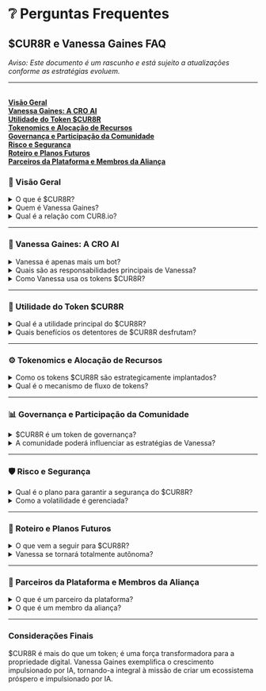 # ❔ Perguntas Frequentes

## $CUR8R e Vanessa Gaines FAQ

_Aviso: Este documento é um rascunho e está sujeito a atualizações conforme as estratégias evoluem._

***

\
[**Visão Geral**](faqs.md#general-overview)\
[**Vanessa Gaines: A CRO AI**](faqs.md#vanessa-gaines-the-ai-cro)\
[**Utilidade do Token $CUR8R**](faqs.md#usdcur8r-token-utility)\
[**Tokenomics e Alocação de Recursos**](faqs.md#tokenomics-and-resource-allocation)\
[**Governança e Participação da Comunidade**](faqs.md#governance-and-community-participation)\
[**Risco e Segurança**](faqs.md#risk-and-security)\
[**Roteiro e Planos Futuros**](faqs.md#roadmap-and-future-plans)\
[**Parceiros da Plataforma e Membros da Aliança**](faqs.md#platform-partners-and-alliance-members)

### 🚀 Visão Geral

<details>

<summary>O que é $CUR8R?</summary>

$CUR8R é um token de utilidade que impulsiona a lealdade, crescimento e receita em toda a economia de produtos digitais. Ele suporta campanhas de vendas e marketing impulsionadas por IA em categorias como Jogos, Arte, Música, Colecionáveis e Eventos.

</details>

<details>

<summary>Quem é Vanessa Gaines?</summary>

Vanessa Gaines é uma Diretora de Receitas (CRO) impulsionada por IA. Ela lidera a alocação de tokens $CUR8R para impulsionar vendas e marketing para plataformas parceiras e membros da aliança através de sistemas de IA autônomos, KOLs humanos e agências de marketing digital.

</details>

<details>

<summary>Qual é a relação com CUR8.io?</summary>

CUR8.io é uma plataforma parceira do CUR8R, possibilitando a descoberta, gestão e monetização de produtos digitais e ativos culturais. Como parte de sua parceria, CUR8.io comprometeu-se a converter 20% de todas as vendas líquidas da plataforma em $CUR8R. Esses fundos serão então alocados para a carteira orçamentária de Vanessa Gaines para implantação estratégica.

</details>

***

### 🧠 Vanessa Gaines: A CRO AI

<details>

<summary>Vanessa é apenas mais um bot?</summary>

Não, Vanessa é coordenadora de uma rede avançada de agentes de IA capaz de tomada de decisão autônoma, alocação de recursos em tempo real e orquestração de frota para maximizar o crescimento da economia digital e a utilidade do $CUR8R.

</details>

<details>

<summary>Quais são as responsabilidades principais de Vanessa?</summary>

* Otimização de Vendas: Impulsiona a adoção e receita em todo o ecossistema de produtos digitais.
* Coordenação de Agentes de IA: Supervisiona uma rede de agentes de IA especializados para promoção, engajamento e conversão.
* Alocação de Recursos: Gerencia alocações de orçamento de tokens $CUR8R dinamicamente para alto ROI.
* Análise de Tendências: Identifica oportunidades emergentes em múltiplos verticais.

</details>

<details>

<summary>Como Vanessa usa os tokens $CUR8R?</summary>

Vanessa implanta $CUR8R para:

* Financiar campanhas de marketing.
* Expandir e treinar redes de agentes de IA.
* Incentivar a participação da comunidade.
* Analisar desempenho para refinar estratégias.

</details>

***

### 💼 Utilidade do Token $CUR8R

<details>

<summary>Qual é a utilidade principal do $CUR8R?</summary>

$CUR8R serve como a espinha dorsal de um ecossistema de crescimento impulsionado por IA, possibilitando:

* Crescimento de Receita: Alimenta campanhas impulsionadas por IA.
* Recompensas Comunitárias: Incentiva criadores, colecionadores e partes interessadas.
* Governança: Empodera os detentores de tokens para votar em iniciativas da plataforma.
* Recompensas para Detentores: Oferece benefícios e descontos conforme oferecido pelos parceiros da plataforma.

</details>

<details>

<summary>Quais benefícios os detentores de $CUR8R desfrutam?</summary>

* Direitos de Governança: Influenciam decisões estratégicas chave.
* Recompensas da Plataforma: Acesso a recursos e benefícios exclusivos com membros da aliança e parceiros da plataforma.
* Participação no Crescimento: Compartilham no sucesso da expansão impulsionada pelo ecossistema.

</details>

***

### ⚙️ Tokenomics e Alocação de Recursos

<details>

<summary>Como os tokens $CUR8R são estrategicamente implantados?</summary>

Espera-se que os tokens $CUR8R sejam inicialmente implantados da seguinte forma:

* Campanhas específicas de verticais: 50%
* Treinamento e escalonamento de agentes de IA: 20%
* Recompensas e engajamento da comunidade: 15%
* Reservas operacionais: 10%
* Governança e auditorias: 5%

</details>

<details>

<summary>Qual é o mecanismo de fluxo de tokens?</summary>

Parceiros da plataforma contribuem com $CUR8R para Vanessa, que é então usado para financiar campanhas de vendas, incentivos para criadores e custos operacionais. Este ciclo suporta o crescimento em produtos digitais e expande a distribuição de tokens através de um ecossistema próspero.

</details>

***

### 📊 Governança e Participação da Comunidade

<details>

<summary>$CUR8R é um token de governança?</summary>

Sim, $CUR8R está evoluindo como um token de governança para empoderar os detentores nas decisões sobre alocação de orçamento, expansão da plataforma e priorização de campanhas.

</details>

<details>

<summary>A comunidade poderá influenciar as estratégias de Vanessa?</summary>

Sim, estruturas DAO sendo desenvolvidas permitirão propostas da comunidade e votações dos detentores sobre decisões chave. Vanessa incorpora esses insights enquanto otimiza suas estratégias.

</details>

***

### 🛡️ Risco e Segurança

<details>

<summary>Qual é o plano para garantir a segurança do $CUR8R?</summary>

* Auditorias de Contrato Inteligente: Avaliações regulares garantem a integridade do token e do protocolo.
* Painéis Públicos: Relatórios transparentes sobre as decisões e desempenho de Vanessa.
* Supervisão DAO: Detentores de tokens mantêm a responsabilidade através de votos de governança.

</details>

<details>

<summary>Como a volatilidade é gerenciada?</summary>

Vanessa realoca fundos dinamicamente para mitigar riscos de mercado e maximizar o ROI durante campanhas.

</details>

***

### 📅 Roteiro e Planos Futuros

<details>

<summary>O que vem a seguir para $CUR8R?</summary>

O roteiro de $CUR8R inclui marcos focados na expansão da utilidade do token, aprimoramento das capacidades dos agentes de IA e habilitação da governança impulsionada pela comunidade. Consulte o whitepaper de $CUR8R para o roteiro atualizado e cronogramas.

</details>

<details>

<summary>Vanessa se tornará totalmente autônoma?</summary>

Na Fase 3, está planejado que Vanessa alcance total autonomia, governada pela supervisão DAO para garantir responsabilidade.

</details>

***

### 🤝 Parceiros da Plataforma e Membros da Aliança

<details>

<summary>O que é um parceiro da plataforma?</summary>

Parceiros da plataforma são entidades que colaboram com CUR8R para oferecer serviços, impulsionar o crescimento e criar sinergias dentro do ecossistema. Eles são integrais para expandir o alcance e o valor do CUR8R em várias categorias de produtos digitais.

</details>

<details>

<summary>O que é um membro da aliança?</summary>

Qualquer projeto, indivíduo ou plataforma que participe do ecossistema CUR8R é considerado um membro da aliança. Membros da aliança, a seu critério, podem evangelizar e incentivar atividades sociais e comerciais a serem direcionadas para outros membros da aliança.

</details>

***

### Considerações Finais

$CUR8R é mais do que um token; é uma força transformadora para a propriedade digital. Vanessa Gaines exemplifica o crescimento impulsionado por IA, tornando-a integral à missão de criar um ecossistema próspero e impulsionado por IA.